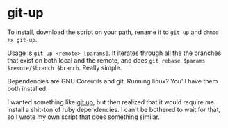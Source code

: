 # git-up
To install, download the script on your path, rename it to `git-up`
and `chmod +x git-up`.

Usage is `git up <remote> [params]`. It iterates through all the the
branches that exist on both local and the remote, and does `git rebase
$params $remote/$branch $branch`. Really simple.

Dependencies are GNU Coreutils and git. Running linux? You'll have
them both installed.

I wanted something like [git up](http://aanandprasad.com/git-up/), but
then realized that it would require me install a shit-ton of ruby
dependencies. I can't be bothered to wait for that, so I wrote my own
script that does something similar.
